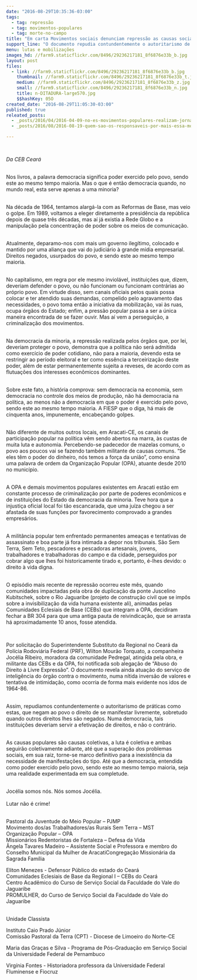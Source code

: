 ```yaml
---
date: "2016-08-29T10:35:36-03:00"
tags:
  - tag: repressão
  - tag: movimentos-populares
  - tag: morte-no-campo
title: "Em carta Movimentos sociais denunciam repressão as causas sociais "
support_line: "O documento repudia contundentemente o autoritarismo de práticas que negam ao povo o direito de se manifestar livremente, sobretudo quando outros direitos lhes são negados"
menu: lutas e mobilizações
images_hd: //farm9.staticflickr.com/8496/29236217181_8f6876e33b_b.jpg
layout: post
files:
  - link: //farm9.staticflickr.com/8496/29236217181_8f6876e33b_b.jpg
    thumbnail: //farm9.staticflickr.com/8496/29236217181_8f6876e33b_t.jpg
    medium: //farm9.staticflickr.com/8496/29236217181_8f6876e33b_z.jpg
    small: //farm9.staticflickr.com/8496/29236217181_8f6876e33b_n.jpg
    title: n-DITADURA-large570.jpg
    $$hashKey: 05O
created_date: "2016-08-29T11:05:30-03:00"
published: true
releated_posts:
  - _posts/2016/04/2016-04-09-no-es-movimentos-populares-realizam-jornada-em-defesa-da-dignidade-dos-trabalhadores.md
  - _posts/2016/08/2016-08-19-quem-sao-os-responsaveis-por-mais-essa-morte-no-campo.md

---
```

<p>&nbsp;</p>

<p><em>Da&nbsp;CEB Cear&aacute;</em></p>

<p><br />
Nos livros, a palavra democracia significa poder exercido pelo povo, sendo este ao mesmo tempo maioria. Mas o que &eacute; ent&atilde;o democracia quando, no mundo real, esta serve apenas a uma minoria?</p>

<p><br />
Na d&eacute;cada de 1964, tentamos alarg&aacute;-la com as Reformas de Base, mas veio o golpe. Em 1989, voltamos a eleger diretamente a presid&ecirc;ncia da rep&uacute;blica depois de quase tr&ecirc;s d&eacute;cadas, mas a&iacute; j&aacute; existia a Rede Globo e a manipula&ccedil;&atilde;o pela concentra&ccedil;&atilde;o de poder sobre os meios de comunica&ccedil;&atilde;o.</p>

<p><br />
Atualmente, deparamo-nos com mais um governo ileg&iacute;timo, colocado e mantido por uma alian&ccedil;a que vai do judici&aacute;rio &agrave; grande m&iacute;dia empresarial. Direitos negados, usurpados do povo, e sendo este ao mesmo tempo maioria.</p>

<p><br />
No capitalismo, em regra por ele mesmo inviol&aacute;vel, institui&ccedil;&otilde;es que, dizem, deveriam defender o povo, ou n&atilde;o funcionam ou funcionam contr&aacute;rias ao pr&oacute;prio povo. Em virtude disso, sem canais oficiais pelos quais possa colocar e ter atendido suas demandas, compelido pelo agravamento das necessidades, o povo toma ent&atilde;o a iniciativa da mobiliza&ccedil;&atilde;o, vai &agrave;s&nbsp;ruas, ocupa &oacute;rg&atilde;os do Estado; enfim, a press&atilde;o popular passa a ser a &uacute;nica maneira encontrada de se fazer ouvir. Mas a&iacute; vem a persegui&ccedil;&atilde;o, a criminaliza&ccedil;&atilde;o dos movimentos.</p>

<p><br />
Na democracia da minoria, a repress&atilde;o realizada pelos &oacute;rg&atilde;os que, por lei, deveriam proteger o povo, demonstra que a pol&iacute;tica n&atilde;o ser&aacute; admitida como exerc&iacute;cio de poder cotidiano, n&atilde;o para a maioria, devendo esta se restringir ao per&iacute;odo eleitoral e ter como ess&ecirc;ncia a terceiriza&ccedil;&atilde;o deste poder, al&eacute;m de estar permanentemente sujeita a reveses, de acordo com as flutua&ccedil;&otilde;es dos interesses econ&ocirc;micos dominantes.</p>

<p><br />
Sobre este fato, a hist&oacute;ria comprova: sem democracia na economia, sem democracia no controle dos meios de produ&ccedil;&atilde;o, n&atilde;o h&aacute; democracia na pol&iacute;tica, ao menos n&atilde;o a democracia em que o poder &eacute; exercido pelo povo, sendo este ao mesmo tempo maioria. A FIESP que o diga, h&aacute; mais de cinquenta anos, impunemente, encabe&ccedil;ando golpes.</p>

<p><br />
N&atilde;o diferente de muitos outros locais, em Aracati-CE, os canais de participa&ccedil;&atilde;o popular na pol&iacute;tica v&ecirc;m sendo abertos na marra, &agrave;s custas de muita luta e autonomia. Percebendo-se padecedor de mazelas comuns, o povo aos poucos vai se fazendo tamb&eacute;m militante de causas comuns. &ldquo;Se eles t&ecirc;m o poder do dinheiro, n&oacute;s temos a for&ccedil;a da uni&atilde;o&rdquo;, como ensina uma palavra de ordem da Organiza&ccedil;&atilde;o Popular (OPA), atuante desde 2010 no munic&iacute;pio.</p>

<p><br />
A OPA e demais movimentos populares existentes em Aracati est&atilde;o em constante processo de criminaliza&ccedil;&atilde;o por parte de poderes econ&ocirc;micos e de institui&ccedil;&otilde;es do Estado da democracia da minoria. Teve hora que a injusti&ccedil;a oficial local foi t&atilde;o escancarada, que uma ju&iacute;za chegou a ser afastada de suas fun&ccedil;&otilde;es por favorecimento comprovado a grandes empres&aacute;rios.</p>

<p><br />
A milit&acirc;ncia popular tem enfrentado permanentes amea&ccedil;as e tentativas de assassinato e boa parte j&aacute; fora intimada a depor nos tribunais. S&atilde;o Sem Terra, Sem Teto, pescadores e pescadoras artesanais, jovens, trabalhadores e trabalhadoras do campo e da cidade, perseguidos por cobrar algo que lhes foi historicamente tirado e, portanto, &eacute;-lhes devido: o direito &agrave; vida digna.</p>

<p><br />
O epis&oacute;dio mais recente de repress&atilde;o ocorreu este m&ecirc;s, quando comunidades impactadas pela obra de duplica&ccedil;&atilde;o da ponte Juscelino Kubitschek, sobre o Rio Jaguaribe (projeto de constru&ccedil;&atilde;o civil que se imp&ocirc;s sobre a invisibiliza&ccedil;&atilde;o da vida humana existente ali), animadas pelas Comunidades Eclesiais de Base (CEBs) que integram a OPA, decidiram fechar a BR 304 para que uma antiga pauta de reivindica&ccedil;&atilde;o, que se arrasta h&aacute; aproximadamente 10 anos, fosse atendida.</p>

<p>&nbsp;</p>

<p>Por solicita&ccedil;&atilde;o do Superintendente Substituto da Regional no Cear&aacute; da Pol&iacute;cia Rodovi&aacute;ria Federal (PRF), Wilton Mour&atilde;o Torquato, a companheira Joc&eacute;lia Ribeiro, moradora da comunidade Pedregal, atingida pela obra, e militante das CEBs e da OPA, foi notificada sob alega&ccedil;&atilde;o de &ldquo;Abuso do Direito &agrave; Livre Express&atilde;o&rdquo;. O documento revela ainda atua&ccedil;&atilde;o do servi&ccedil;o de intelig&ecirc;ncia do &oacute;rg&atilde;o contra o movimento, numa n&iacute;tida invers&atilde;o de valores e tentativa de intimida&ccedil;&atilde;o, como ocorria de forma mais evidente nos idos de 1964-86.</p>

<p><br />
Assim, repudiamos contundentemente o autoritarismo de pr&aacute;ticas como estas, que negam ao povo o direito de se manifestar livremente, sobretudo quando outros direitos lhes s&atilde;o negados. Numa democracia, tais institui&ccedil;&otilde;es deveriam servir a efetiva&ccedil;&atilde;o de direitos, e n&atilde;o o contr&aacute;rio.</p>

<p><br />
As causas populares s&atilde;o causas coletivas, a luta &eacute; coletiva e ambas seguir&atilde;o coletivamente adiante, at&eacute; que a supera&ccedil;&atilde;o dos problemas sociais, em sua raiz, torne-se marco definitivo para a inexist&ecirc;ncia da necessidade de manifesta&ccedil;&otilde;es do tipo. At&eacute; que a democracia, entendida como poder exercido pelo povo, sendo este ao mesmo tempo maioria, seja uma realidade experimentada em sua completude.&nbsp;</p>

<p><br />
Joc&eacute;lia somos n&oacute;s. N&oacute;s somos Joc&eacute;lia.<br />
<br />
Lutar n&atilde;o &eacute; crime!</p>

<p><br />
Pastoral da Juventude do Meio Popular &ndash; PJMP<br />
Movimento dos/as Trabalhadores/as Rurais Sem Terra &ndash; MST<br />
Organiza&ccedil;&atilde;o Popular &ndash; OPA<br />
Mission&aacute;rios Redentoristas de Fortaleza &ndash; Defesa da Vida<br />
&Acirc;ngela Tavares Madeiro &ndash; Assistente Social e Professora e membro do Conselho Municipal da Mulher de AracatiCongrega&ccedil;&atilde;o Mission&aacute;ria da Sagrada Fam&iacute;lia</p>

<p>Eliton Menezes - Defensor P&uacute;blico do estado do Cear&aacute;<br />
Comunidades Eclesiais de Base da Regional I &ndash; CEBs do Cear&aacute;<br />
Centro Acad&ecirc;mico do Curso de Servi&ccedil;o Social da Faculdade do Vale do Jaguaribe<br />
PROMULHER, do Curso de Servi&ccedil;o Social da Faculdade do Vale do Jaguaribe</p>

<p><br />
Unidade Classista</p>

<p>Instituto Caio Prado J&uacute;nior<br />
Comiss&atilde;o Pastoral da Terra (CPT) - Diocese de Limoeiro do Norte-CE</p>

<p>Maria das Gra&ccedil;as e Silva - Programa de P&oacute;s-Gradua&ccedil;&atilde;o em Servi&ccedil;o Social da Universidade Federal de Pernambuco</p>

<p>Virg&iacute;nia Fontes - Historiadora professora da Universidade Federal Fluminense e Fiocruz</p>
